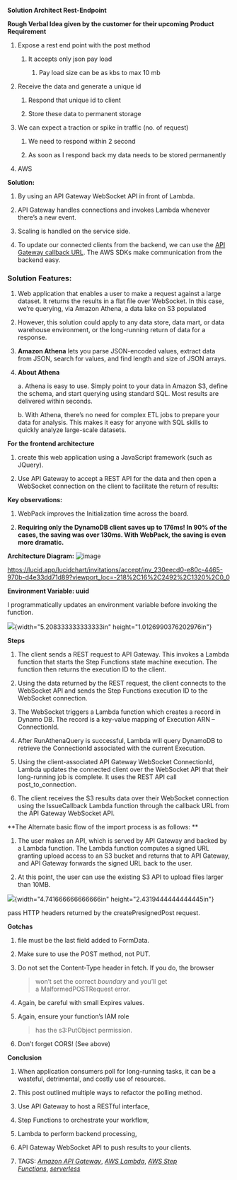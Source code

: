 **Solution Architect Rest-Endpoint**

**Rough Verbal Idea given by the customer for their upcoming Product
Requirement**

1.  Expose a rest end point with the post method

    1.  It accepts only json pay load

        1.  Pay load size can be as kbs to max 10 mb

2.  Receive the data and generate a unique id

    1.  Respond that unique id to client

    2.  Store these data to permanent storage

3.  We can expect a traction or spike in traffic (no. of request)

    1.  We need to respond within 2 second

    2.  As soon as I respond back my data needs to be stored permanently

4.  AWS

**Solution:**

1.  By using an API Gateway WebSocket API in front of Lambda.

2.  API Gateway handles connections and invokes Lambda whenever there’s
    a new event.

3.  Scaling is handled on the service side.

4.  To update our connected clients from the backend, we can use
    the [API Gateway callback
    URL](https://docs.aws.amazon.com/apigateway/latest/developerguide/apigateway-how-to-call-websocket-api-connections.html).
    The AWS SDKs make communication from the backend easy.

### **Solution Features:**

1.  Web application that enables a user to make a request against a
    large dataset. It returns the results in a flat file over WebSocket.
    In this case, we’re querying, via Amazon Athena, a data lake on S3
    populated

2.  However, this solution could apply to any data store, data mart, or
    data warehouse environment, or the long-running return of data for
    a response.

3.  **Amazon Athena** lets you parse JSON-encoded values, extract data
    from JSON, search for values, and find length and size of
    JSON arrays.

4.  **About Athena**

    a.  Athena is easy to use. Simply point to your data in Amazon S3,
        define the schema, and start querying using standard SQL. Most
        results are delivered within seconds.

    b.  With Athena, there’s no need for complex ETL jobs to prepare
        your data for analysis. This makes it easy for anyone with SQL
        skills to quickly analyze large-scale datasets.

**For the frontend architecture**

1.  create this web application using a JavaScript framework (such
    as JQuery).

2.  Use API Gateway to accept a REST API for the data and then open a
    WebSocket connection on the client to facilitate the return of
    results:

**Key observations:**

1.  WebPack improves the Initialization time across the board.

2.  **Requiring only the DynamoDB client saves up to 176ms! In 90% of
    the cases, the saving was over 130ms. With WebPack, the saving is
    even more dramatic.**

**Architecture Diagram:**
![image](https://user-images.githubusercontent.com/13980382/130731393-ae8f15cd-51a9-4dd8-b964-d9c3a5e116a6.png)


<https://lucid.app/lucidchart/invitations/accept/inv_230eecd0-e80c-4465-970b-d4e33dd71d89?viewport_loc=-218%2C16%2C2492%2C1320%2C0_0>

**Environment Variable: uuid**

I programmatically updates an environment variable before invoking the
function.

![](media/image2.png){width="5.208333333333333in"
height="1.0126990376202976in"}

**Steps**

1.  The client sends a REST request to API Gateway. This invokes a
    Lambda function that starts the Step Functions state
    machine execution. The function then returns the execution ID to
    the client.

2.  Using the data returned by the REST request, the client connects to
    the WebSocket API and sends the Step Functions execution ID to the
    WebSocket connection.

3.  The WebSocket triggers a Lambda function which creates a record in
    Dynamo DB. The record is a key-value mapping of Execution ARN
    – ConnectionId.

4.  After RunAthenaQuery is successful, Lambda will query DynamoDB to
    retrieve the ConnectionId associated with the current Execution.

5.  Using the client-associated API Gateway WebSocket ConnectionId,
    Lambda updates the connected client over the WebSocket API that
    their long-running job is complete. It uses the REST API
    call post\_to\_connection.

6.  The client receives the S3 results data over their WebSocket
    connection using the IssueCallback Lambda function through the
    callback URL from the API Gateway WebSocket API.

**The Alternate basic flow of the import process is as follows: **

1.  The user makes an API, which is served by API Gateway and backed by
    a Lambda function. The Lambda function computes a signed URL
    granting upload access to an S3 bucket and returns that to API
    Gateway, and API Gateway forwards the signed URL back to the user.

2.  At this point, the user can use the existing S3 API to upload files
    larger than 10MB.

![](media/image3.png){width="4.741666666666666in"
height="2.4319444444444445in"}

pass HTTP headers returned by the createPresignedPost request.

**Gotchas**

1.  file must be the last field added to FormData.

2.  Make sure to use the POST method, not PUT.

3.  Do not set the Content-Type header in fetch. If you do, the browser
    > won’t set the correct *boundary* and you’ll
    > get a MalformedPOSTRequest error.

4.  Again, be careful with small Expires values.

5.  Again, ensure your function’s IAM role
    > has the s3:PutObject permission.

6.  Don’t forget CORS! (See above)

**Conclusion**

1.  When application consumers poll for long-running tasks, it can be a
    wasteful, detrimental, and costly use of resources.

2.  This post outlined multiple ways to refactor the polling method.

3.  Use API Gateway to host a RESTful interface,

4.  Step Functions to orchestrate your workflow,

5.  Lambda to perform backend processing,

6.  API Gateway WebSocket API to push results to your clients.

7.  TAGS: [*Amazon API
    Gateway*](https://aws.amazon.com/blogs/compute/tag/amazon-api-gateway/), [*AWS
    Lambda*](https://aws.amazon.com/blogs/compute/tag/aws-lambda/), [*AWS
    Step
    Functions*](https://aws.amazon.com/blogs/compute/tag/aws-step-functions/), [*serverless*](https://aws.amazon.com/blogs/compute/tag/serverless/)
